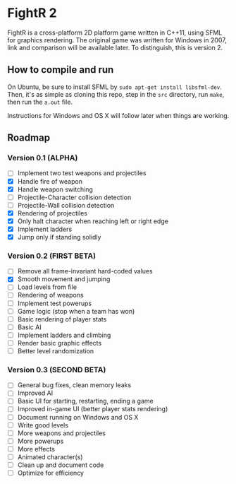 # FightR 2
FightR is a cross-platform 2D platform game written in C++11, using SFML for graphics rendering. The original game was written for Windows in 2007, link and comparison will be available later. To distinguish, this is version 2.

## How to compile and run
On Ubuntu, be sure to install SFML by `sudo apt-get install libsfml-dev`. Then, it's as simple as cloning this repo, step in the `src` directory, run `make`, then run the `a.out` file.

Instructions for Windows and OS X will follow later when things are working.

## Roadmap

### Version 0.1 (ALPHA)
- [ ] Implement two test weapons and projectiles
- [x] Handle fire of weapon
- [x] Handle weapon switching
- [ ] Projectile-Character collision detection
- [ ] Projectile-Wall collision detection
- [x] Rendering of projectiles
- [x] Only halt character when reaching left or right edge
- [x] Implement ladders
- [x] Jump only if standing solidly

### Version 0.2 (FIRST BETA)
- [ ] Remove all frame-invariant hard-coded values
- [x] Smooth movement and jumping
- [ ] Load levels from file
- [ ] Rendering of weapons
- [ ] Implement test powerups
- [ ] Game logic (stop when a team has won)
- [ ] Basic rendering of player stats
- [ ] Basic AI
- [ ] Implement ladders and climbing
- [ ] Render basic graphic effects
- [ ] Better level randomization

### Version 0.3 (SECOND BETA)
- [ ] General bug fixes, clean memory leaks
- [ ] Improved AI
- [ ] Basic UI for starting, restarting, ending a game
- [ ] Improved in-game UI (better player stats rendering)
- [ ] Document running on Windows and OS X
- [ ] Write good levels
- [ ] More weapons and projectiles
- [ ] More powerups
- [ ] More effects
- [ ] Animated character(s)
- [ ] Clean up and document code
- [ ] Optimize for efficiency
